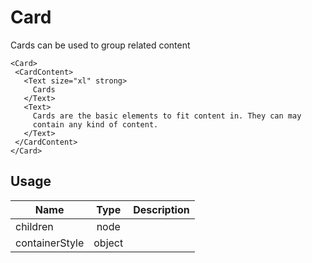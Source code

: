 <!-- 
This is an auto-generated markdown. 
You can change it in "src/molecules/Card/Card.js" and run build:docs to update this file.
-->
# Card
Cards can be used to group related content

```example
<Card>
 <CardContent>
   <Text size="xl" strong>
     Cards
   </Text>
   <Text>
     Cards are the basic elements to fit content in. They can may
     contain any kind of content.
   </Text>
 </CardContent>
</Card>
```
## Usage
| Name        | Type           | Description  |
| ----------- |:--------------:| ------------:|
|children|node|
|containerStyle|object|
